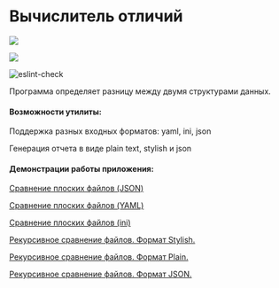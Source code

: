 # Вычислитель отличий

<a href="https://codeclimate.com/github/TIBET7/frontend-project-lvl2/maintainability"><img src="https://api.codeclimate.com/v1/badges/6b88f2e2c9f936e71826/maintainability" /></a>

<a href="https://codeclimate.com/github/TIBET7/frontend-project-lvl2/test_coverage"><img src="https://api.codeclimate.com/v1/badges/6b88f2e2c9f936e71826/test_coverage" /></a>

![eslint-check](https://github.com/TIBET7/frontend-project-lvl2/workflows/eslint-check/badge.svg)

Программа определяет разницу между двумя структурами данных.

#### Возможности утилиты:

<p>Поддержка разных входных форматов: yaml, ini, json<p>
<p>Генерация отчета в виде plain text, stylish и json<p>

#### Демонстрации работы приложения:

<p><a href = https://asciinema.org/a/7K9qyeIlZYMF8SWvTJVwvKbuR>Сравнение плоских файлов (JSON)</a></p>

<p><a href = https://asciinema.org/a/dzidkeRSWkYaqrmppGoZlcS5e>Сравнение плоских файлов (YAML)</a></p>

<p><a href = https://asciinema.org/a/WrkXyhR81vQyQXU7vCw05i0gl>Сравнение плоских файлов (ini)</a></p>

<p><a href = https://asciinema.org/a/JFkz79hMKyQiZrMn1MPbY69EY
WrkXyhR81vQyQXU7vCw05i0gl>Рекурсивное сравнение файлов. Формат Stylish.</a></p>

<p><a href = https://asciinema.org/a/rSZPc0z7otrIZb0Ud6wGhSxxY
WrkXyhR81vQyQXU7vCw05i0gl>Рекурсивное сравнение файлов. Формат Plain.</a></p>

<p><a href = https://asciinema.org/a/31EwY4awdSTLAWLjhhU9PeNf1
WrkXyhR81vQyQXU7vCw05i0gl>Рекурсивное сравнение файлов. Формат JSON.</a></p>





